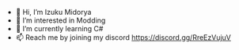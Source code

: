 - 👋 Hi, I’m Izuku Midorya
- 👀 I’m interested in Modding
- 🌱 I’m currently learning C#
- 📫 Reach me by joining my discord https://discord.gg/RreEzVujuV

<!---
Izuku-Midorya/Izuku-Midorya is a ✨ special ✨ repository because its `README.md` (this file) appears on your GitHub profile.
You can click the Preview link to take a look at your changes.
--->
